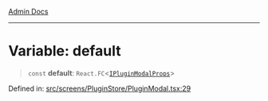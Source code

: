 [Admin Docs](/)

***

# Variable: default

> `const` **default**: `React.FC`\<[`IPluginModalProps`](../../../../plugin/types/interfaces/IPluginModalProps.md)\>

Defined in: [src/screens/PluginStore/PluginModal.tsx:29](https://github.com/PalisadoesFoundation/talawa-admin/blob/main/src/screens/PluginStore/PluginModal.tsx#L29)
